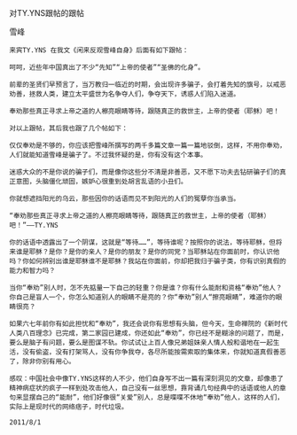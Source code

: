 对TY.YNS跟帖的跟帖

雪峰


    来宾TY.YNS 在我文《闲来反观雪峰自身》后面有如下跟帖：

    呵呵，近些年中国真出了不少“先知”“上帝的使者”“圣佛的化身”。

    前辈的圣贤们早预言了，当万教归一临近的时期，会出现许多骗子，会打着先知的旗号，以戒恶劝善，拯救人类，建立太平盛世为名争夺人们，争夺天下，诱惑人们陷入迷道。

    奉劝那些真正寻求上帝之道的人檫亮眼睛等待，跟随真正的救世主，上帝的使者（耶稣）吧！

    对以上跟帖，其后我也跟了几个帖如下：

    仅仅奉劝是不够的，你应该把雪峰所撰写的两千多篇文章一篇一篇地驳倒，这样，不用你奉劝，人们就能知道雪峰是骗子了。不过我怀疑的是，你有没有这个本事。

    迷惑大众的不是你说的骗子们，而是像你这些分不清是非善恶，又不愿下功夫去钻研骗子们的真正意图，头脑僵化顽固，嫉妒心很重到处胡言乱语的小丑们。

    你就想遮挡阳光的乌云，那些因你的话语而见不到阳光的人们的冤孽你当承当。

    “奉劝那些真正寻求上帝之道的人檫亮眼睛等待，跟随真正的救世主，上帝的使者（耶稣）吧！”——TY.YNS

    你的话语中透露出了一个阴谋，这就是“等待……”，等待谁呢？按照你的说法，等待耶稣，但将来谁是耶稣？是你？是你的亲人？是你的朋友？是你的同党？当耶稣站在你面前时，你认识他吗？你如何辨别出谁是耶稣谁不是耶稣？我站在你面前，你却把我归于骗子类，你有识别真假的能力和智力吗？

    当你“奉劝”别人时，怎不先掂量一下自己的轻重？你是谁？你有什么能耐和资格“奉劝”他人？你自己是盲人一个，你怎么知道别人的眼睛不是亮的？你“奉劝”别人“擦亮眼睛”，难道你的眼睛很亮？

    如果六七年前你有如此担忧和“奉劝”，我还会说你有思想有头脑，但今天，生命禅院的《新时代人类八百理念》已完成，第二家园已建成，你还如此“奉劝”，你已经不是糊涂的问题了，而是，要么是脑子有问题，要么是图谋不轨。你试试让上百人像兄弟姐妹亲人情人般和谐地在一起生活，没有偷盗，没有打架骂人，没有你争我夺，各尽所能按需索取的集体来，你就知道真假善恶了，除非你别有用心。

    感叹：中国社会中像TY.YNS这样的人不少，他们自身写不出一篇有深刻洞见的文章，却像患了精神病症状的疯子一样到处攻击他人，自己没有一丝思想，靠背诵几句经典中的话语或他人的章句来显摆自己的“能耐”，他们好像很“关爱”别人，总是喋喋不休地“奉劝”他人，这样的人们，实际上是现时代的网络痞子，时代垃圾。

    2011/8/1



